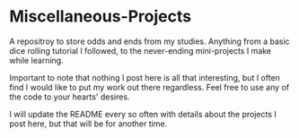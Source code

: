 # Miscellaneous-Projects
A repositroy to store odds and ends from my studies. Anything from a basic dice rolling tutorial I followed, to the never-ending mini-projects I make while learning. 

Important to note that nothing I post here is all that interesting, but I often find I would like to put my work out there regardless. Feel free to use any of the code to your hearts' desires. 

I will update the README every so often with details about the projects I post here, but that will be for another time. 

